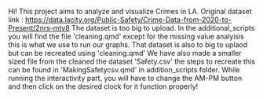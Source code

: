 Hi! This project aims to analyze and visualize Crimes in LA.
Original dataset link : https://data.lacity.org/Public-Safety/Crime-Data-from-2020-to-Present/2nrs-mtv8
The dataset is too big to upload.
In the additional_scripts you will find the file 'cleaning.qmd' except for the missing value analyisis this is what we use to run our graphs.
That dataset is also to big to uplaod but can be recreated using 'cleaning.qmd'
We have also made a smaller sized file from the cleaned the dataset 'Safety.csv' the steps to recreate this can be found in 'MakingSafetycsv.qmd' in addition_scripts folder.
While running the interactivity part, you will have to change the AM-PM button and then click on the desired clock for it function properly!
